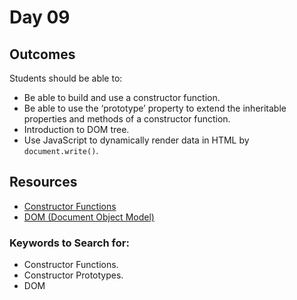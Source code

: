 # Day 09

## Outcomes
Students should be able to:
- Be able to build and use a constructor function.
- Be able to use the ‘prototype’ property to extend the inheritable properties and methods of a constructor function.
- Introduction to DOM tree.
- Use JavaScript to dynamically render data in HTML by `document.write()`.


## Resources
* [Constructor Functions](https://www.programiz.com/javascript/constructor-function)
* [DOM (Document Object Model)](https://gabrieltanner.org/blog/javascript-dom-introduction)

### Keywords to Search for:
* Constructor Functions.
* Constructor Prototypes.
* DOM